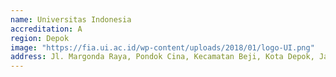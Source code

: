 ```yaml
---
name: Universitas Indonesia
accreditation: A
region: Depok
image: "https://fia.ui.ac.id/wp-content/uploads/2018/01/logo-UI.png"
address: Jl. Margonda Raya, Pondok Cina, Kecamatan Beji, Kota Depok, Jawa Barat 16424
---
```

